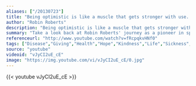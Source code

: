 ```yaml
---
aliases: ["/20130723"]
title: "Being optimistic is like a muscle that gets stronger with use. Makes it easier when the tough times arrive. You have to change the way you think in order to change the way you feel."
author: "Robin Roberts"
description: "Being optimistic is like a muscle that gets stronger with use. Makes it easier when the tough times arrive. You have to change the way you think in order to change the way you feel. - Robin Roberts quotes from GetInspired365.com"
summary: "Take a look back at Robin Roberts' journey as a pioneer in sports broadcasting to overcoming some of life's toughest obstacles."
referenceurl: "http://www.youtube.com/watch?v=fRcpqkvHNf0"
tags: ["Disease","Giving","Health","Hope","Kindness","Life","Sickness","Sport","Suffering",]
source: "youtube"
videoid: "vJyCI2uE_cE"
image: "https://img.youtube.com/vi/vJyCI2uE_cE/0.jpg"
---
```


{{< youtube vJyCI2uE_cE >}}
